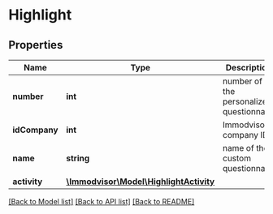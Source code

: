 # Highlight

## Properties
Name | Type | Description | Notes
------------ | ------------- | ------------- | -------------
**number** | **int** | number of the personalized questionnaire | [optional] 
**idCompany** | **int** | Immodvisor company ID | [optional] 
**name** | **string** | name of the custom questionnaire | [optional] 
**activity** | [**\Immodvisor\Model\HighlightActivity**](HighlightActivity.md) |  | [optional] 

[[Back to Model list]](../../README.md#documentation-for-models) [[Back to API list]](../../README.md#documentation-for-api-endpoints) [[Back to README]](../../README.md)

